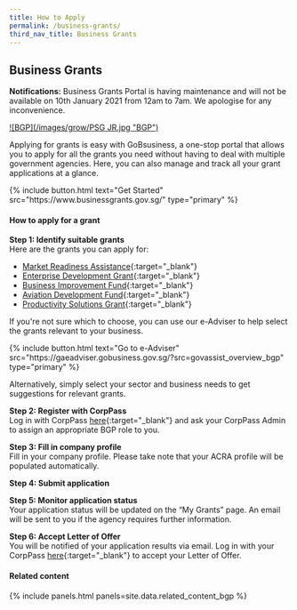 ```yaml
---
title: How to Apply
permalink: /business-grants/
third_nav_title: Business Grants
---
```


## Business Grants

**Notifications:** Business Grants Portal is having maintenance and will not be available on 10th January 2021 from 12am to 7am. We apologise for any inconvenience.

[![BGP](/images/grow/PSG JR.jpg "BGP")](https://www.wsg.gov.sg/productivity-solutions-grant-job-redesign.html)

Applying for grants is easy with GoBsusiness, a one-stop portal that allows you to apply for all the grants you need without having to deal with multiple government agencies. Here, you can also manage and track all your grant applications at a glance.

<p>
{% include button.html text="Get Started" src="https://www.businessgrants.gov.sg/" type="primary" %}
</p>

#### How to apply for a grant

**Step 1: Identify suitable grants**
<br>Here are the grants you can apply for:
- [Market Readiness Assistance](https://www.enterprisesg.gov.sg/financial-assistance/grants/for-local-companies/market-readiness-assistance-grant){:target="_blank"}
- [Enterprise Development Grant](https://www.enterprisesg.gov.sg/financial-assistance/grants/for-local-companies/enterprise-development-grant/overview){:target="_blank"}
- [Business Improvement Fund](https://www.stb.gov.sg/content/stb/en/assistance-and-licensing/grants-overview/business-improvement-fund-bif.html){:target="_blank"}
- [Aviation Development Fund](https://www.caas.gov.sg/who-we-are/areas-of-responsibility/developing-the-industry/aviation-development-fund){:target="_blank"}
- [Productivity Solutions Grant](/productivity-solutions-grant/){:target="_blank"}

If you're not sure which to choose, you can use our e-Adviser to help select the grants relevant to your business.

<p>
{% include button.html text="Go to e-Adviser" src="https://gaeadviser.gobusiness.gov.sg/?src=govassist_overview_bgp" type="primary" %}
</p>

Alternatively, simply select your sector and business needs to get suggestions for relevant grants.

**Step 2: Register with CorpPass**
<br>Log in with CorpPass [here](https://www.businessgrants.gov.sg/){:target="_blank"} and ask your CorpPass Admin to assign an appropriate BGP role to you.

**Step 3: Fill in company profile**
<br>Fill in your company profile. Please take note that your ACRA profile will be populated automatically.

**Step 4: Submit application**

**Step 5: Monitor application status**
<br>Your application status will be updated on the “My Grants” page. An email will be sent to you if the agency requires further information.

**Step 6: Accept Letter of Offer**
<br>You will be notified of your application results via email. Log in with your CorpPass [here](https://www.businessgrants.gov.sg/){:target="_blank"} to accept your Letter of Offer.

#### Related content

{% include panels.html panels=site.data.related_content_bgp %}
